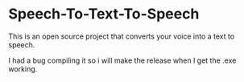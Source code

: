 # Speech-To-Text-To-Speech
This is an open source project that converts your voice into a text to speech.

I had a bug compiling it so i will make the release when I get the .exe working.
